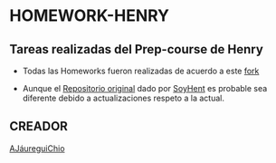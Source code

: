 # HOMEWORK-HENRY

## **Tareas realizadas del Prep-course de Henry**


- Todas las Homeworks fueron realizadas de acuerdo a este [fork](https://github.com/AJaureguiChio/fe-ct-prepcourse-fs.git)

- Aunque el [Repositorio original](https://github.com/soyHenry/fe-ct-prepcourse-fs.git) dado por [SoyHent](https://www.soyhenry.com) es probable sea diferente debido a actualizaciones respeto a la actual.

## **CREADOR**

[AJáureguiChio](https://github.com/AJaureguiChio)